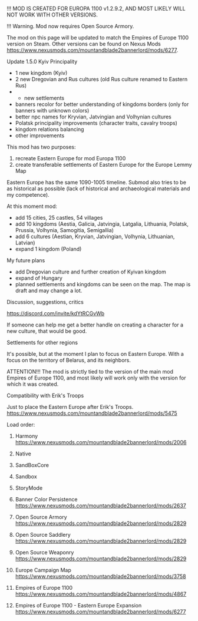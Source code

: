 
!!! MOD IS CREATED FOR EUROPA 1100 v1.2.9.2, AND MOST LIKELY WILL NOT WORK WITH OTHER VERSIONS.

!!! Warning. Mod now requires Open Source Armory.

The mod on this page will be updated to match the Empires of Europe 1100 version on Steam. Other versions can be found on Nexus Mods https://www.nexusmods.com/mountandblade2bannerlord/mods/6277.

Update 1.5.0 Kyiv Principality

- 1 new kingdom (Kyiv)
- 2 new Dregovian and Rus cultures (old Rus culture renamed to Eastern Rus)
- * new settlements
- banners recolor for better understanding of kingdoms borders (only for banners with unknown colors)
- better npc names for Kryvian, Jatvingian and Volhynian cultures
- Polatsk principality improvements (character traits, cavalry troops)
- kingdom relations balancing
- other improvements

This mod has two purposes:

1. recreate Eastern Europe for mod Europa 1100
2. create transferable settlements of Eastern Europe for the Europe Lemmy Map

Eastern Europe has the same 1090-1005 timeline. Submod also tries to be as historical as possible (lack of historical and archaeological materials and my competence).

At this moment mod:

- add 15 cities, 25 castles, 54 villages
- add 10 kingdoms (Aestia, Galicia, Jatvingia, Latgalia, Lithuania, Polatsk, Prussia, Volhynia, Samogitia, Semigallia)
- add 6 cultures (Aestian, Kryvian, Jatvingian, Volhynia, Lithuanian, Latvian)
- expand 1 kingdom (Poland)

My future plans

- add Dregovian culture and further creation of Kyivan kingdom
- expand of Hungary
- planned settlements and kingdoms can be seen on the map. The map is draft and may change a lot.

Discussion, suggestions, critics

https://discord.com/invite/kdYtRCGvWb

If someone can help me get a better handle on creating a character for a new culture, that would be good.

Settlements for other regions

It's possible, but at the moment I plan to focus on Eastern Europe. With a focus on the territory of Belarus, and its neighbors.

ATTENTION!!! The mod is strictly tied to the version of the main mod Empires of Europe 1100, and most likely will work only with the version for which it was created.

Compatibility with Erik's Troops

Just to place the Eastern Europe after Erik's Troops. 
https://www.nexusmods.com/mountandblade2bannerlord/mods/5475 

Load order:

1. Harmony https://www.nexusmods.com/mountandblade2bannerlord/mods/2006

2. Native
3. SandBoxCore
4. Sandbox
5. StoryMode

6. Banner Color Persistence https://www.nexusmods.com/mountandblade2bannerlord/mods/2637
7. Open Source Armory https://www.nexusmods.com/mountandblade2bannerlord/mods/2829
8. Open Source Saddlery https://www.nexusmods.com/mountandblade2bannerlord/mods/2829
9. Open Source Weaponry https://www.nexusmods.com/mountandblade2bannerlord/mods/2829
10. Europe Campaign Map https://www.nexusmods.com/mountandblade2bannerlord/mods/3758
11. Empires of Europe 1100 https://www.nexusmods.com/mountandblade2bannerlord/mods/4867

12. Empires of Europe 1100 - Eastern Europe Expansion https://www.nexusmods.com/mountandblade2bannerlord/mods/6277
